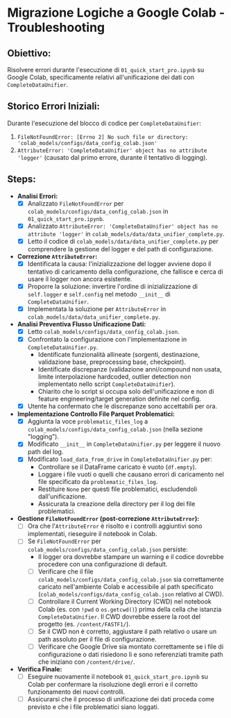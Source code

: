 # Migrazione Logiche a Google Colab - Troubleshooting

## Obiettivo:
Risolvere errori durante l'esecuzione di `01_quick_start_pro.ipynb` su Google Colab, specificamente relativi all'unificazione dei dati con `CompleteDataUnifier`.

## Storico Errori Iniziali:
Durante l'esecuzione del blocco di codice per `CompleteDataUnifier`:
1.  `FileNotFoundError: [Errno 2] No such file or directory: 'colab_models/configs/data_config_colab.json'`
2.  `AttributeError: 'CompleteDataUnifier' object has no attribute 'logger'` (causato dal primo errore, durante il tentativo di logging).

## Steps:

*   **Analisi Errori:**
    *   [X] Analizzato `FileNotFoundError` per `colab_models/configs/data_config_colab.json` in `01_quick_start_pro.ipynb`.
    *   [X] Analizzato `AttributeError: 'CompleteDataUnifier' object has no attribute 'logger'` in `colab_models/data/data_unifier_complete.py`.
    *   [X] Letto il codice di `colab_models/data/data_unifier_complete.py` per comprendere la gestione del logger e del path di configurazione.

*   **Correzione `AttributeError`:**
    *   [X] Identificata la causa: l'inizializzazione del logger avviene dopo il tentativo di caricamento della configurazione, che fallisce e cerca di usare il logger non ancora esistente.
    *   [X] Proporre la soluzione: invertire l'ordine di inizializzazione di `self.logger` e `self.config` nel metodo `__init__` di `CompleteDataUnifier`.
    *   [X] Implementata la soluzione per `AttributeError` in `colab_models/data/data_unifier_complete.py`.

*   **Analisi Preventiva Flusso Unificazione Dati:**
    *   [X] Letto `colab_models/configs/data_config_colab.json`.
    *   [X] Confrontato la configurazione con l'implementazione in `CompleteDataUnifier.py`.
        *   Identificate funzionalità allineate (sorgenti, destinazione, validazione base, preprocessing base, checkpoint).
        *   Identificate discrepanze (validazione anni/compound non usata, limite interpolazione hardcoded, outlier detection non implementato nello script `CompleteDataUnifier`).
        *   Chiarito che lo script si occupa solo dell'unificazione e non di feature engineering/target generation definite nel config.
    *   [X] Utente ha confermato che le discrepanze sono accettabili per ora.

*   **Implementazione Controllo File Parquet Problematici:**
    *   [X] Aggiunta la voce `problematic_files_log` a `colab_models/configs/data_config_colab.json` (nella sezione "logging").
    *   [X] Modificato `__init__` in `CompleteDataUnifier.py` per leggere il nuovo path del log.
    *   [X] Modificato `load_data_from_drive` in `CompleteDataUnifier.py` per:
        *   Controllare se il DataFrame caricato è vuoto (`df.empty`).
        *   Loggare i file vuoti o quelli che causano errori di caricamento nel file specificato da `problematic_files_log`.
        *   Restituire `None` per questi file problematici, escludendoli dall'unificazione.
        *   Assicurata la creazione della directory per il log dei file problematici.

*   **Gestione `FileNotFoundError` (post-correzione `AttributeError`):**
    *   [ ] Ora che l'`AttributeError` è risolto e i controlli aggiuntivi sono implementati, rieseguire il notebook in Colab.
    *   [ ] Se `FileNotFoundError` per `colab_models/configs/data_config_colab.json` persiste:
        *   Il logger ora dovrebbe stampare un warning e il codice dovrebbe procedere con una configurazione di default.
        *   [ ] Verificare che il file `colab_models/configs/data_config_colab.json` sia correttamente caricato nell'ambiente Colab e accessibile al path specificato (`colab_models/configs/data_config_colab.json` relativo al CWD).
        *   [ ] Controllare il Current Working Directory (CWD) nel notebook Colab (es. con `!pwd` o `os.getcwd()`) prima della cella che istanzia `CompleteDataUnifier`. Il CWD dovrebbe essere la root del progetto (es. `/content/FASTF1/`).
        *   [ ] Se il CWD non è corretto, aggiustare il path relativo o usare un path assoluto per il file di configurazione.
        *   [ ] Verificare che Google Drive sia montato correttamente se i file di configurazione o dati risiedono lì e sono referenziati tramite path che iniziano con `/content/drive/`.

*   **Verifica Finale:**
    *   [ ] Eseguire nuovamente il notebook `01_quick_start_pro.ipynb` su Colab per confermare la risoluzione degli errori e il corretto funzionamento dei nuovi controlli.
    *   [ ] Assicurarsi che il processo di unificazione dei dati proceda come previsto e che i file problematici siano loggati.

